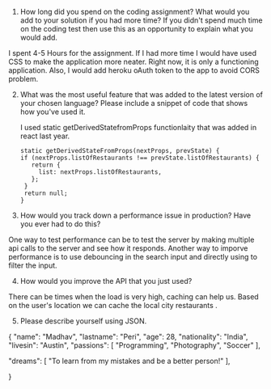 1.	How long did you spend on the coding assignment? What would you add to your solution if you had more time? If you didn't spend much time on the coding test then use this as an opportunity to explain what you would add.
    
  I spent 4-5 Hours for the assignment. If I had more time I would have used CSS to make the application more neater. Right now, it is only a functioning application.
  Also, I would add heroku oAuth token to the app to avoid CORS problem.

2.	What was the most useful feature that was added to the latest version of your chosen language? Please include a snippet of code that shows how you've used it.

    I used static getDerivedStatefromProps functionlaity that was added in react last year. 
     ```
    static getDerivedStateFromProps(nextProps, prevState) {
    if (nextProps.listOfRestaurants !== prevState.listOfRestaurants) {
        return {
          list: nextProps.listOfRestaurants,
        };
      }
      return null;
    }
    ```
3.	How would you track down a performance issue in production? Have you ever had to do this?

  One way to test performance can be to test the server by making multiple api calls to the server and see how it responds. 
  Another way to imporve performance is to use debouncing in the search input and directly using to filter the input.
    
4.	How would you improve the API that you just used?

There can be times when the load is very high, caching can help us. Based on the user's location we can cache the local city restaurants . 

5.	Please describe yourself using JSON.

{
"name": "Madhav",
"lastname": "Peri",
"age": 28,
"nationality": "India",
"livesin": "Austin",
"passions": [
"Programming",
"Photography",
"Soccer"
],


"dreams": [
"To learn from my mistakes and be a better person!"
],

}
